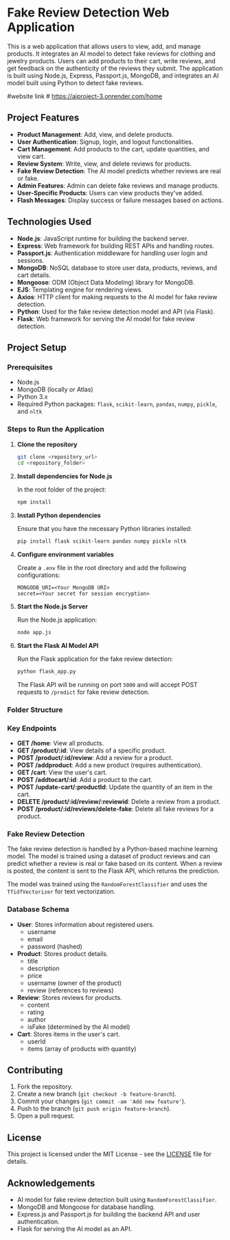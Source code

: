 # Fake Review Detection Web Application

This is a web application that allows users to view, add, and manage products. It integrates an AI model to detect fake reviews for clothing and jewelry products. Users can add products to their cart, write reviews, and get feedback on the authenticity of the reviews they submit. The application is built using Node.js, Express, Passport.js, MongoDB, and integrates an AI model built using Python to detect fake reviews.

#website link
        # https://aiproject-3.onrender.com/home
## Project Features

- **Product Management**: Add, view, and delete products.
- **User Authentication**: Signup, login, and logout functionalities.
- **Cart Management**: Add products to the cart, update quantities, and view cart.
- **Review System**: Write, view, and delete reviews for products.
- **Fake Review Detection**: The AI model predicts whether reviews are real or fake.
- **Admin Features**: Admin can delete fake reviews and manage products.
- **User-Specific Products**: Users can view products they've added.
- **Flash Messages**: Display success or failure messages based on actions.

## Technologies Used

- **Node.js**: JavaScript runtime for building the backend server.
- **Express**: Web framework for building REST APIs and handling routes.
- **Passport.js**: Authentication middleware for handling user login and sessions.
- **MongoDB**: NoSQL database to store user data, products, reviews, and cart details.
- **Mongoose**: ODM (Object Data Modeling) library for MongoDB.
- **EJS**: Templating engine for rendering views.
- **Axios**: HTTP client for making requests to the AI model for fake review detection.
- **Python**: Used for the fake review detection model and API (via Flask).
- **Flask**: Web framework for serving the AI model for fake review detection.

## Project Setup

### Prerequisites

- Node.js
- MongoDB (locally or Atlas)
- Python 3.x
- Required Python packages: `flask`, `scikit-learn`, `pandas`, `numpy`, `pickle`, and `nltk`

### Steps to Run the Application

1. **Clone the repository**

    ```bash
    git clone <repository_url>
    cd <repository_folder>
    ```

2. **Install dependencies for Node.js**

    In the root folder of the project:

    ```bash
    npm install
    ```

3. **Install Python dependencies**

    Ensure that you have the necessary Python libraries installed:

    ```bash
    pip install flask scikit-learn pandas numpy pickle nltk
    ```

4. **Configure environment variables**

    Create a `.env` file in the root directory and add the following configurations:

    ```plaintext
    MONGODB_URI=<Your MongoDB URI>
    secret=<Your secret for session encryption>
    ```

5. **Start the Node.js Server**

    Run the Node.js application:

    ```bash
    node app.js
    ```

6. **Start the Flask AI Model API**

    Run the Flask application for the fake review detection:

    ```bash
    python flask_app.py
    ```

    The Flask API will be running on port `5000` and will accept POST requests to `/predict` for fake review detection.

### Folder Structure


### Key Endpoints

- **GET /home**: View all products.
- **GET /product/:id**: View details of a specific product.
- **POST /product/:id/review**: Add a review for a product.
- **POST /addproduct**: Add a new product (requires authentication).
- **GET /cart**: View the user's cart.
- **POST /addtocart/:id**: Add a product to the cart.
- **POST /update-cart/:productId**: Update the quantity of an item in the cart.
- **DELETE /product/:id/review/:reviewid**: Delete a review from a product.
- **POST /product/:id/reviews/delete-fake**: Delete all fake reviews for a product.

### Fake Review Detection

The fake review detection is handled by a Python-based machine learning model. The model is trained using a dataset of product reviews and can predict whether a review is real or fake based on its content. When a review is posted, the content is sent to the Flask API, which returns the prediction.

The model was trained using the `RandomForestClassifier` and uses the `TfidfVectorizer` for text vectorization.

### Database Schema

- **User**: Stores information about registered users.
    - username
    - email
    - password (hashed)
- **Product**: Stores product details.
    - title
    - description
    - price
    - username (owner of the product)
    - review (references to reviews)
- **Review**: Stores reviews for products.
    - content
    - rating
    - author
    - isFake (determined by the AI model)
- **Cart**: Stores items in the user's cart.
    - userId
    - items (array of products with quantity)

## Contributing

1. Fork the repository.
2. Create a new branch (`git checkout -b feature-branch`).
3. Commit your changes (`git commit -am 'Add new feature'`).
4. Push to the branch (`git push origin feature-branch`).
5. Open a pull request.

## License

This project is licensed under the MIT License - see the [LICENSE](LICENSE) file for details.

## Acknowledgements

- AI model for fake review detection built using `RandomForestClassifier`.
- MongoDB and Mongoose for database handling.
- Express.js and Passport.js for building the backend API and user authentication.
- Flask for serving the AI model as an API.
